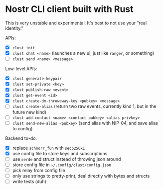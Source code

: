 # Nostr CLI client built with Rust
This is very unstable and experimental. It's best to not use your "real identity."

APIs:
- [x] `clust init`
- [x] `clust chat <name>` (launches a new ui, just like `ranger`, or something)
- [ ] `clust send <name> <message>`

Low-level APIs:
- [x] `clust generate-keypair`
- [x] `clust set-private <key>`
- [x] `clust publish-raw <event>`
- [x] `clust get-event <id>`
- [x] `clust create-dm-throwaway-key <pubkey> <message>`
- [ ] `clust create-alias` (return two raw events, currently kind 1, but in the future new kind)
- [ ] `clust add-contact <name> <contact pubkey> <alias privkey>`
- [ ] `clust send-new-alias <pubkey>` (send alias with NIP-04, and save alias to config)

Backend to-do:
- [x] replace `schnorr_fun` with `secp256k1`
- [x] use config file to store keys and subscriptions
- [ ] use `serde` and struct instead of throwing json around
- [ ] store config file in `~/.config/clust/config.json`
- [ ] pick relay from config file
- [ ] only use strings to pretty-print, deal directly with bytes and structs
- [ ] write tests (duh)